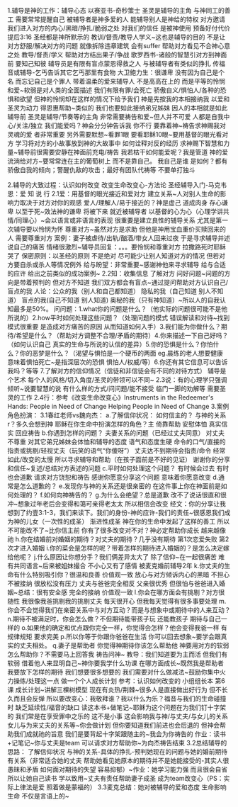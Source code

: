 1.辅导是神的工作：辅导心态
	以赛亚书-奇秒策士 圣灵是辅导的主角 与神同工的善工 需要常常提醒自己
	被辅导者是神多爱的人 能辅导别人是神给的特权 对方邀请我们进入对方的内心/黑暗/挣扎/脆弱之处 对我们的信任 是被神使用 预备好付代价
	提后3:16 圣经都是神所默示的 教训/督责/教导人学义~这也是辅导的目的 不是让对方舒服/解决对方的问题 就像拆除违章建筑 会有suffer 帮助对方看见不合神心意之处 教导/督责/学义 帮助对方结出果子/争战
	歌罗西书-诸般的智慧引对方到神面前 要知己知彼 辅导员是有限有盲点蒙恩得救之人 与被辅导者有类似的挣扎 传福音或辅导-乞丐告诉其它乞丐那里有食物
	大卫鲍力生：很谦卑 没有因为自己是个名 而忘记自己是个罪人 带着温柔的爱来辅导人 不是高高在上的 而是平等的怜悯和爱~软弱是对人类的全面描述 我们有限有罪/会死亡 骄傲自义/惧怕人/各种的恐惧和欲望 但神的怜悯却在这样的情况下给予我们 神是先按我的本相接纳我 以爱和圣灵为动力 得恩惠帮助~类似的 我们也要如此接纳弟兄姊妹 因人的本相就是如此
	辅导前 圣灵是辅导/节奏等的主角 非常需要祷告和爱~但人并不可爱 人都是自我中心/关注/独立 我们能爱吗？神会分分钟告诉我 你不行 要靠着神~祷告求神赐我对灵魂的爱 者非常重要 另外需要默想~看罪1眼 要看耶稣10眼~要用基督的眼光看对方 学习将对方的小故事放到神的大故事中 如何诠释对反的经历 求神赐下智慧和力量~辅导前很需要安静在神面前充电/祷告 我若枯干如何能爱呢？我是管道 神的爱流淌给对方~要常常连在主的葡萄树上 而不是靠自己。
	我自己是谁 是如何？都有骄傲自我的倾向；警醒仇敌的攻击；最好有团队代祷等 不要单打独斗

2.辅导的大致过程：认识如何改变 改变生命改变心-方法论 圣经辅导入门-马克韦恩：爱 知 说 行
	2.1爱：用基督的眼光接近和爱对方 建立关系~人对别人生命的影响力取决于对方对你的观感 爱人/理解人/易于接近的？神是虚己 道成肉身 存心谦卑 以至于死~效法神的谦卑 将被下来 就近被辅导者 以基督的心为心（心理学讲共情/同理心）~会以语言或非语言的表现 很重要是建立良性的辅导关系 尤其是第一次辅导要以怜悯为怀 尊重对方~虽然对方是求助 但他是神用宝血重价买赎回来的人 需要尊重对方
	案例：妻子被虐待/出轨/酗酒/带女人回来过夜 于是寻求辅导并述说自己的痛苦 情绪很激烈~辅导员回复：。。。要怜悯和尊重对方 拉撒路死时耶稣哭了
	保密原则：以圣经的原则 不是绝对 尽可能少让别人知道对方的情况 但若对方要自杀或杀人等情况例外
	给与盼望：非常重要~感谢神他来寻求辅导 给与合适的应许 给出之前类似的成功案例~
	2.2知：收集信息 了解对方 问好问题~问题的方向是带着预判的 但对方不知道 我们双方都会有盲点~通过提问帮助对方认识自己/盲点的我
	人论：公众的我（别人和自己都知道） 隐私的我（自己知道 别人不知道） 盲点的我(自己不知道 别人知道) 奥秘的我（只有神知道）~所以人的自我认知最多是50%。
	问问题：1.what你的问题是什么？（他实际的问题很可能不是他所说的）2.how平时如何处理这些问题？（处理问题的模式 错误解读和对待~找到模式很重要 是造成对方痛苦的原因 从而知道如何入手）3.我们能为你做什么？期待/希望是什么？（帮助对方调整不合理/矛盾的期待）4.你来描述一下自己好吗？（如何认识自己 真实的生命与所说的认信的差异）5.你的恐惧是什么？你怕什么？你的恶梦是什么？（渴望与惧怕是一个硬币的两面 eg.晨练的老人想要健康 意味着惧怕死亡~是指深层次的恐惧 惧怕人/权威/等）6.你还有其它信息可以告诉我吗？等等 7.了解对方的信仰情况（信徒和非信徒会有不同的对待方式）
	辅导是个艺术 每个人的风格/切入角度/圣灵的带领可以不同~
	2.3说：有的心理学只强调倾听~说要智慧的说 有什么样的方式/问问题/能不接受 临门一脚的劝解等 需要圣灵的工作
	2.4行：参考《改变生命改变心》Instruments in the Redeemer's Hands: People in Need of Change Helping People in Need of Change
3.案例角色扮演：
	3.1春红老师vs魏向杰：
		a.了解信仰状况：
			如何信主的？
			与神的关系r？多久会想到神
			耶稣在你生命中扮演怎样的角色？主 倚靠帮助 安慰体恤 真实信实 回应祷告
		b.你遇到怎样的问题？
			夫妻关系的问题（已经过丈夫同意）
			对丈夫不尊重 对其它弟兄姊妹会体恤和辅导的态度 语气和态度生硬 命令的口气/直接的指责或挑剔/轻视丈夫（玩笑的语气“你傻呀”） 丈夫达不到期待会指责/命令 经常如此/改变的太慢 所以寻求辅导和帮助（在孩子面前是不好的见证）
			谢谢你的分享和信任~复述/总结对方表述的问题
		c.平时如何处理这个问题？
			有时候会过去 有时也会道歉 请求对方饶恕和祷告
			感谢你愿意分享这个问题 意味着你愿意改变
		d.通常是怎么道歉的？
		e.发现你与神的关系还是很亲密的 在这件事上你在神面前是如何处理的？
		f.如何向神祷告的？
		g.为什么会绝望？总是道歉 改不了说话很直和很冲~想象过年老后会变得和蔼可亲得老太太 所以相信会改变
		经文：你的分享让我想到了约壹3:1-3，我们来读下。我们的身份-神的应许-我们的责任~很感恩我们成为神的儿女（一次性的成圣） 渐进性成圣 神在你的生命中发起了这样的善工 所以不可能改不了~比你信主前 你有了很多改变对不对？神必定帮助你成长 越来越像祂
		h.你在结婚前对婚姻的期待？对丈夫的期待？几乎没有期待 第1次恋爱失败 第2次才进入婚姻
		i.你的菜会是怎样的呢？带着怎样的期待进入婚姻的？是怎么决定嫁给他呢？
		j.什么原因让你想分手？我们俩差异太大了 除了信仰~在一起很痛苦 难有共同语言~后来被姐妹撮合 不小心又有了感情 被麦克婚前辅导2年
		k.你丈夫的生命有什么特别吸引你？很温和良善 价值观一致 放心与对方倾诉内心的黑暗 不担心不被接纳 很放松没有压力 丈夫与爸爸完全相反 父亲很优秀 但很怕与爸爸进入婚姻~总结：很有安全感 完全的接纳 价值观一致
		l.你会在哪方面会有挑剔？对方很随性 我很像我爸挑剔我的挑剔丈夫 每天很开心 但我每天觉得有很多事要处理
		m.你会不会觉得我们在亲密关系中与对方互动？而是与想象中或期待中的人来互动？
		n.期待不被满足时，你会怎么做？不但期待能带孩子玩 还能教孩子 期待与自己一样的
		o.如果他的确定和优点跟你完全一样，你觉得会怎样？他会变得我爸一样 有规律规矩 要求完美
		p.所以你等于你跟你爸爸在生活 你可以回去想象~要学会跟真实的丈夫相处。
		q.妻子是帮助者 你觉得神期待你该怎么帮助他 神要用对方的软弱怎么帮助你？不需要马上回答我 祷告问神~
		教导：我们知道要为主而活 但我们有软弱 借着他人来显明自己~神你要我学什么功课 在哪方面成长~既然我是帮助者 我要放下怎样的期待 我们想要很多想要的 我们需要对什么做减法~鼓励你集中火力操练/处理这一点 做一个个人成长计划 参考：认识如何改变的 小组组长本 第6课 成长计划~讲解三棵树模型 现在有炎热/荆棘~很多人是直接做出好行为 但不长久而且会反弹 所以要改变心：我敬拜谁？我以什么为乐？福音与我们的生命碰撞时 缺乏延续性/福音的缺口 读这本书+做笔记~耶稣为这个问题在为我们钉十字架的 我们常是在享受罪中之乐的 这不是小事 这会影响我与神/与丈夫/与女儿的关系 女儿与为来丈夫的关系等~你会做计划 但你要知道我们前进也会后退的 但神会帮助我们成就祂的旨意 我们是要背起十字架跟随主的~我会为你祷告的
		作业：读书+记笔记~你与丈夫是team 可以请求对方帮助你~为向杰祷告结束
	3.2总结辅导的思路：
		了解信仰状况 与神的关系-具体的挣扎-预判她现在的问题与她的婚前期待有关系（非常适合她的丈夫 帮助她看见她原本的期待并不是她能接受的-其实人很愚昧和矛盾 如何面对期待的失望 容易抑郁）~作业：她学习能力强 而且很会自省 所以让她自己读书 学以致用~丈夫有责任帮助妻子成圣 成为team改变心（PS：实际上律法是爱 照着做是蒙福的）
	3.3麦克总结：她对被辅导的爱和态度 生命影响生命 不仅是言语上的~

